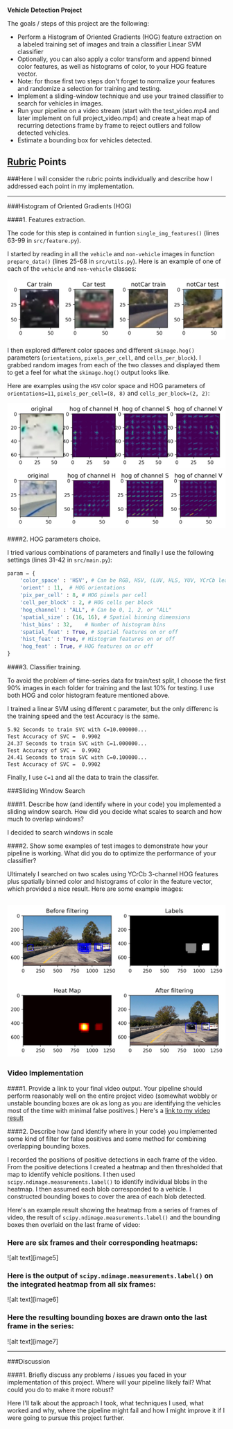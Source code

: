 **Vehicle Detection Project**

The goals / steps of this project are the following:

* Perform a Histogram of Oriented Gradients (HOG) feature extraction on a labeled training set of images and train a classifier Linear SVM classifier
* Optionally, you can also apply a color transform and append binned color features, as well as histograms of color, to your HOG feature vector. 
* Note: for those first two steps don't forget to normalize your features and randomize a selection for training and testing.
* Implement a sliding-window technique and use your trained classifier to search for vehicles in images.
* Run your pipeline on a video stream (start with the test_video.mp4 and later implement on full project_video.mp4) and create a heat map of recurring detections frame by frame to reject outliers and follow detected vehicles.
* Estimate a bounding box for vehicles detected.

[//]: # (Image References)
[image1]: ./output_images/car_not_car.jpg
[image2]: ./output_images/car_hog.jpg
[image3]: ./output_images/notcar_hog.jpg
[image4]: ./output_images/false_pos_filter.jpg


## [Rubric](https://review.udacity.com/#!/rubrics/513/view) Points
###Here I will consider the rubric points individually and describe how I addressed each point in my implementation.  

---

###Histogram of Oriented Gradients (HOG)

####1. Features extraction.

The code for this step is contained in funtion `single_img_features()` (lines 63-99 in `src/feature.py`).  

I started by reading in all the `vehicle` and `non-vehicle` images in function `prepare_data()` (lines 25-68 in `src/utils.py`).  Here is an example of one of each of the `vehicle` and `non-vehicle` classes:

![alt text][image1]

I then explored different color spaces and different `skimage.hog()` parameters (`orientations`, `pixels_per_cell`, and `cells_per_block`).  I grabbed random images from each of the two classes and displayed them to get a feel for what the `skimage.hog()` output looks like.

Here are examples using the `HSV` color space and HOG parameters of `orientations=11`, `pixels_per_cell=(8, 8)` and `cells_per_block=(2, 2)`:

![alt text][image2]
![alt text][image3]

####2. HOG parameters choice.

I tried various combinations of parameters and finally I use the following settings  (lines 31-42 in `src/main.py`):

```python
param = {
    'color_space' : 'HSV', # Can be RGB, HSV, (LUV, HLS, YUV, YCrCb leads to Nan for PNG image)
    'orient' : 11,  # HOG orientations
    'pix_per_cell' : 8, # HOG pixels per cell
    'cell_per_block' : 2, # HOG cells per block
    'hog_channel' : "ALL", # Can be 0, 1, 2, or "ALL"
    'spatial_size' : (16, 16), # Spatial binning dimensions
    'hist_bins' : 32,    # Number of histogram bins
    'spatial_feat' : True, # Spatial features on or off
    'hist_feat' : True, # Histogram features on or off
    'hog_feat' : True, # HOG features on or off
}
```

####3. Classifier training.

To avoid the problem of time-series data for train/test split, I choose the first 90% images in each folder for training and the last 10% for testing. I use both HOG and color histogram feature mentioned above.

I trained a linear SVM using different `C` parameter, but the only differenc is the training speed and the test Accuracy is the same.
```
5.92 Seconds to train SVC with C=10.000000...
Test Accuracy of SVC =  0.9902
24.37 Seconds to train SVC with C=1.000000...
Test Accuracy of SVC =  0.9902
24.41 Seconds to train SVC with C=0.100000...
Test Accuracy of SVC =  0.9902
```
Finally, I use `C=1` and all the data to train the classifer.

###Sliding Window Search

####1. Describe how (and identify where in your code) you implemented a sliding window search.  How did you decide what scales to search and how much to overlap windows?

I decided to search windows in scale 


####2. Show some examples of test images to demonstrate how your pipeline is working.  What did you do to optimize the performance of your classifier?

Ultimately I searched on two scales using YCrCb 3-channel HOG features plus spatially binned color and histograms of color in the feature vector, which provided a nice result.  Here are some example images:

![alt text][image4]
---

### Video Implementation

####1. Provide a link to your final video output.  Your pipeline should perform reasonably well on the entire project video (somewhat wobbly or unstable bounding boxes are ok as long as you are identifying the vehicles most of the time with minimal false positives.)
Here's a [link to my video result](./project_video.mp4)


####2. Describe how (and identify where in your code) you implemented some kind of filter for false positives and some method for combining overlapping bounding boxes.

I recorded the positions of positive detections in each frame of the video.  From the positive detections I created a heatmap and then thresholded that map to identify vehicle positions.  I then used `scipy.ndimage.measurements.label()` to identify individual blobs in the heatmap.  I then assumed each blob corresponded to a vehicle.  I constructed bounding boxes to cover the area of each blob detected.  

Here's an example result showing the heatmap from a series of frames of video, the result of `scipy.ndimage.measurements.label()` and the bounding boxes then overlaid on the last frame of video:

### Here are six frames and their corresponding heatmaps:

![alt text][image5]

### Here is the output of `scipy.ndimage.measurements.label()` on the integrated heatmap from all six frames:
![alt text][image6]

### Here the resulting bounding boxes are drawn onto the last frame in the series:
![alt text][image7]



---

###Discussion

####1. Briefly discuss any problems / issues you faced in your implementation of this project.  Where will your pipeline likely fail?  What could you do to make it more robust?

Here I'll talk about the approach I took, what techniques I used, what worked and why, where the pipeline might fail and how I might improve it if I were going to pursue this project further.  

